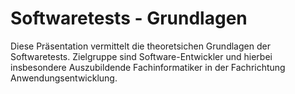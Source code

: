 # Softwaretests - Grundlagen

Diese Präsentation vermittelt die theoretsichen Grundlagen der Softwaretests. Zielgruppe sind Software-Entwickler und hierbei insbesondere Auszubildende Fachinformatiker in der Fachrichtung Anwendungsentwicklung.
